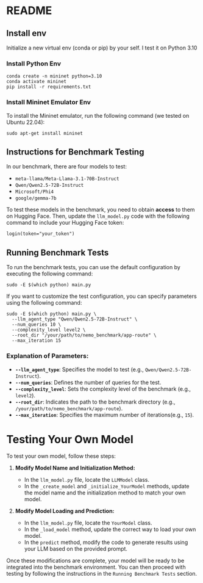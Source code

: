 # README

## Install env
Initialize a new virtual env (conda or pip) by your self. I test it on Python 3.10

### Install Python Env

```
conda create -n mininet python=3.10
conda activate mininet
pip install -r requirements.txt
```

### Install Mininet Emulator Env
To install the Mininet emulator, run the following command (we tested on Ubuntu 22.04):

```
sudo apt-get install mininet
```

## Instructions for Benchmark Testing
In our benchmark, there are four models to test:

- `meta-llama/Meta-Llama-3.1-70B-Instruct`
- `Qwen/Qwen2.5-72B-Instruct`
- `Microsoft/Phi4`
- `google/gemma-7b`

To test these models in the benchmark, you need to obtain **access** to them on Hugging Face. Then, update the `llm_model.py` code with the following command to include your Hugging Face token:

```
login(token="your_token")
```
## Running Benchmark Tests
To run the benchmark tests, you can use the default configuration by executing the following command:
```
sudo -E $(which python) main.py
```
If you want to customize the test configuration, you can specify parameters using the following command:
```
sudo -E $(which python) main.py \
  --llm_agent_type "Qwen/Qwen2.5-72B-Instruct" \
  --num_queries 10 \
  --complexity_level level2 \
  --root_dir "/your/path/to/nemo_benchmark/app-route" \
  --max_iteration 15
```
### Explanation of Parameters:
- **`--llm_agent_type`**: Specifies the model to test (e.g., `Qwen/Qwen2.5-72B-Instruct`).
- **`--num_queries`**: Defines the number of queries for the test.
- **`--complexity_level`**: Sets the complexity level of the benchmark (e.g., `level2`).
- **`--root_dir`**: Indicates the path to the benchmark directory (e.g., `/your/path/to/nemo_benchmark/app-route`).
- **`--max_iteration`**: Specifies the maximum number of iterations(e.g., `15`).

# Testing Your Own Model

To test your own model, follow these steps:

1. **Modify Model Name and Initialization Method:**
   - In the `llm_model.py` file, locate the `LLMModel` class. 
   - In the `_create_model` and `_initialize_YourModel` methods, update the model name and the initialization method to match your own model.

2. **Modify Model Loading and Prediction:**
   - In the `llm_model.py` file, locate the `YourModel` class.
   - In the `_load_model` method, update the correct way to load your own model.
   - In the `predict` method, modify the code to generate results using your LLM based on the provided prompt.

Once these modifications are complete, your model will be ready to be integrated into the benchmark environment. You can then proceed with testing by following the instructions in the `Running Benchmark Tests` section.

